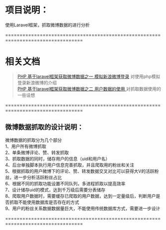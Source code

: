 # 项目说明：

使用Laravel框架，抓取微博数据的进行分析<br/>

=================================================================================

# 相关文档
> [PHP 基于laravel框架获取微博数据之一 模拟新浪微博登录](https://github.com/daweilang/GetWeiBoCookie/issues/2)
对使用php模拟登录新浪微博的介绍<br/>
> [PHP 基于laravel框架获取微博数据之二 用户数据的使用 ](https://github.com/daweilang/GetWB/issues/1)
对抓取数据使用的一些设想<br/>

=================================================================================


## 微博数据抓取的设计说明：

微博数据的抓取分为几个部分<br/>
1、用户所有微博抓取<br/>
2、单条微博评论、赞、转发抓取<br/>
3、抓取数据的同时，储存用户的信息（uid和用户名）<br/>
4、后台单独脚本执行用户信息完善抓取，并且爬取用的粉丝和关注<br/>
5、根据抓取的用户微博下的评论、赞、转发数据交叉对比可以获得大V的活跃粉丝，进一步分析活跃粉丝占比<br/>
6、根据不同的抓取功能设置不同队列，多进程抓取以提高效率<br/>
7、设计储存uid的模式，达到千万级后需要分表储存<br/>
8、爬取用户数据时，需要缓存已爬取的用户数据，达到一定量级后，判断用户是否抓取不能使用数据库是否存在的方式<br/>
9、用户的粉丝关系数据数据量巨大，不能使用传统数据库方式，需要进一步设计<br/>

=================================================================================